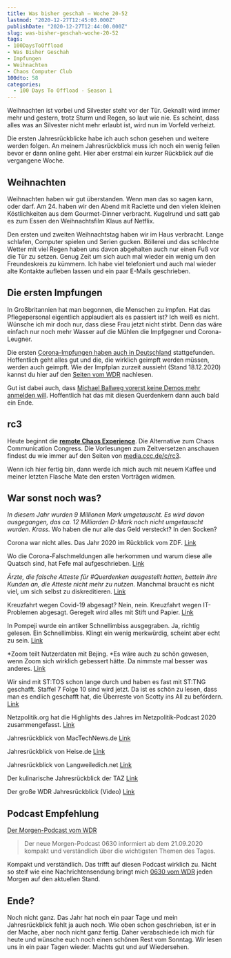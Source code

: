 ```yaml
---
title: Was bisher geschah – Woche 20-52
lastmod: "2020-12-27T12:45:03.000Z"
publishDate: "2020-12-27T12:44:00.000Z"
slug: was-bisher-geschah-woche-20-52
tags:
- 100DaysToOffload
- Was Bisher Geschah
- Impfungen
- Weihnachten
- Chaos Computer Club
100dto: 58
categories:
  - 100 Days To Offload - Season 1
---
```


Weihnachten ist vorbei und Silvester steht vor der Tür. Geknallt wird immer mehr und gestern, trotz Sturm und Regen, so laut wie nie. Es scheint, dass alles was an Silvester nicht mehr erlaubt ist, wird nun im Vorfeld verheizt.

Die ersten Jahresrückblicke habe ich auch schon gesehen und weitere werden folgen. An meinem Jahresrückblick muss ich noch ein wenig feilen bevor er dann online geht. Hier aber erstmal ein kurzer Rückblick auf die vergangene Woche.

## Weihnachten

Weihnachten haben wir gut überstanden. Wenn man das so sagen kann, oder darf. Am 24. haben wir den Abend mit Raclette und den vielen kleinen Köstlichkeiten aus dem Gourmet-Dinner verbracht. Kugelrund und satt gab es zum Essen den Weihnachtsfilm Klaus auf Netflix.

Den ersten und zweiten Weihnachtstag haben wir im Haus verbracht. Lange schlafen, Computer spielen und Serien gucken. Böllerei und das schlechte Wetter mit viel Regen haben uns davon abgehalten auch nur einen Fuß vor die Tür zu setzen. Genug Zeit um sich auch mal wieder ein wenig um den Freundeskreis zu kümmern. Ich habe viel telefoniert und auch mal wieder alte Kontakte aufleben lassen und ein paar E-Mails geschrieben.

## Die ersten Impfungen

In Großbritannien hat man begonnen, die Menschen zu impfen. Hat das Pflegepersonal eigentlich applaudiert als es passiert ist? Ich weiß es nicht. Wünsche ich mir doch nur, dass diese Frau jetzt nicht stirbt. Denn das wäre einfach nur noch mehr Wasser auf die Mühlen die Impfgegner und Corona-Leugner.

Die ersten [Corona-Impfungen haben auch in Deutschland](https://www.mdr.de/sachsen-anhalt/magdeburg/harz/bundesweit-erste-corona-impfung-in-halberstadt-harz-100.html) stattgefunden. Hoffentlich geht alles gut und die, die wirklich geimpft werden müssen, werden auch geimpft. Wie der Impfplan zurzeit aussieht (Stand 18.12.2020) kannst du hier auf den [Seiten vom WDR](https://www1.wdr.de/nachrichten/themen/coronavirus/impfbeginn-impfstoff-corona-100~_cid-1807748_compage-4_sortNewestFirst-true.html) nachlesen.

Gut ist dabei auch, dass [Michael Ballweg vorerst keine Demos mehr anmelden will](https://www.spiegel.de/politik/deutschland/querdenken-michael-ballweg-will-monatelang-keine-grossdemos-mehr-anmelden-a-49e2f22f-769d-403e-9b88-e972fb930316). Hoffentlich hat das mit diesen Querdenkern dann auch bald ein Ende.

## rc3

Heute beginnt die [**remote Chaos Experience**](https://rc3.world/rc3/). Die Alternative zum Chaos Communication Congress. Die Vorlesungen zum Zeitversetzen anschauen findest du wie immer auf den Seiten von [media.ccc.de/c/rc3](https://media.ccc.de/c/rc3).

Wenn ich hier fertig bin, dann werde ich mich auch mit neuem Kaffee und meiner letzten Flasche Mate den ersten Vorträgen widmen.

## War sonst noch was?

*In diesem Jahr wurden 9 Millionen Mark umgetauscht. Es wird davon ausgegangen, das ca. 12 Milliarden D-Mark noch nicht umgetauscht wurden. Krass.* Wo haben die nur alle das Geld versteckt? In den Socken?

Corona war nicht alles. Das Jahr 2020 im Rückblick vom ZDF. [Link](https://zdfheute-stories-scroll.zdf.de/2020-jahresrueckblick/index.html#CS5-62)

Wo die Corona-Falschmeldungen alle herkommen und warum diese alle Quatsch sind, hat Fefe mal aufgeschrieben. [Link](https://blog.fefe.de/?ts=a1192003)

*Ärzte, die falsche Atteste für #Querdenken ausgestellt hatten, betteln ihre Kunden an, die Atteste nicht mehr zu nutzen.* Manchmal braucht es nicht viel, um sich selbst zu diskreditieren. [Link](https://twitter.com/kg_sn_/status/1342359119123148801)

Kreuzfahrt wegen Covid-19 abgesagt? Nein, nein. Kreuzfahrt wegen IT-Problemen abgesagt. Geregelt wird alles mit Stift und Papier. [Link](https://www.spiegel.de/panorama/aida-sagt-silvester-kreuzfahrten-ab-a-2facc6e2-2576-4cca-a0c5-b8d53aa6db73)

In Pompeji wurde ein antiker Schnellimbiss ausgegraben. Ja, richtig gelesen. Ein Schnellimbiss. Klingt ein wenig merkwürdig, scheint aber echt zu sein. [Link](https://www.tagesschau.de/ausland/pompeji-ausgrabung-imbiss-101.html)

*Zoom teilt Nutzerdaten mit Bejing. *Es wäre auch zu schön gewesen, wenn Zoom sich wirklich gebessert hätte. Da nimmste mal besser was anderes. [Link](https://www.ntd.com/zoom-shared-us-user-data-with-beijing_544087.html)

Wir sind mit ST:TOS schon lange durch und haben es fast mit ST:TNG geschafft. Staffel 7 Folge 10 sind wird jetzt. Da ist es schön zu lesen, dass man es endlich geschafft hat, die Überreste von Scotty ins All zu befördern. [Link](https://www.spiegel.de/panorama/leute/letzter-wunsch-des-star-trek-stars-james-doohan-scottys-asche-vor-zwoelf-jahren-auf-die-iss-geschmuggelt-a-e9cf5247-c401-407d-923b-d46bd4480583)

Netzpolitik.org hat die Highlights des Jahres im Netzpolitik-Podcast 2020 zusammengefasst. [Link](https://netzpolitik.org/2020/hoertipp-die-highlights-unseres-netzpolitik-podcasts-im-jahr-2020/)

Jahresrückblick von MacTechNews.de [Link](https://www.mactechnews.de/news/article/Das-Rewind-Jahr-2020-im-Rueckblick-Die-Technik-Highlights-im-Ranking-der-Redaktion-176669.html)

Jahresrückblick von Heise.de [Link](https://www.heise.de/news/Unser-ganz-persoenlicher-Jahresrueckblick-mit-Vorhersagen-c-t-uplink-35-9-4999066.html)

Jahresrückblick von Langweiledich.net [Link](https://www.langweiledich.net/mein-persoenlicher-jahresrueckblick-2020-powered-by-qinao-nao-brain-stimulation/)

Der kulinarische Jahresrückblick der TAZ [Link](https://taz.de/Der-kulinarische-Jahresrueckblick/!5737484/)

Der große WDR Jahresrückblick (Video) [Link](https://www.ardmediathek.de/wdr/video/heimatflimmern/der-grosse-nrw-jahresrueckblick-2020/wdr-fernsehen/Y3JpZDovL3dkci5kZS9CZWl0cmFnLWEzZDNjNGIzLTBhZmEtNGI2Ni1hZjljLTgyM2ZhYjBiZGQ1Mg/)

## Podcast Empfehlung

[Der Morgen-Podcast vom WDR](https://www1.wdr.de/mediathek/audio/wdr/0630bywdraktuell/index.html)

> Der neue Morgen-Podcast 0630 informiert ab dem 21.09.2020 kompakt und verständlich über die wichtigsten Themen des Tages.

Kompakt und verständlich. Das trifft auf diesen Podcast wirklich zu. Nicht so steif wie eine Nachrichtensendung bringt mich [0630 vom WDR](https://www1.wdr.de/mediathek/audio/wdr/0630bywdraktuell/index.html) jeden Morgen auf den aktuellen Stand.

## Ende?

Noch nicht ganz. Das Jahr hat noch ein paar Tage und mein Jahresrückblick fehlt ja auch noch. Wie oben schon geschrieben, ist er in der Mache, aber noch nicht ganz fertig. Daher verabschiede ich mich für heute und wünsche euch noch einen schönen Rest vom Sonntag. Wir lesen uns in ein paar Tagen wieder. Machts gut und auf Wiedersehen.
